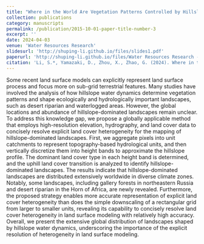 ```yaml
---
title: "Where in the World Are Vegetation Patterns Controlled by Hillslope Water Dynamics?"
collection: publications
category: manuscripts
permalink: /publication/2015-10-01-paper-title-number-3
excerpt: ''
date: 2024-04-03
venue: 'Water Resources Research'
slidesurl: 'http://shuping-li.github.io/files/slides1.pdf'
paperurl: 'http://shuping-li.github.io/files/Water Resources Research - 2024 - Li - Where in the World Are Vegetation Patterns Controlled by Hillslope Water Dynamics.pdf'
citation: 'Li, S.*, Yamazaki, D., Zhou, X., Zhao, G. (2024). Where in the World Are Vegetation Patterns Controlled by Hillslope Water Dynamics? Water Resources Research, 60(4)'
---
```


Some recent land surface models can explicitly represent land surface process and focus more on sub-grid terrestrial features. Many studies have involved the analysis of how hillslope water dynamics determine vegetation patterns and shape ecologically and hydrologically important landscapes, such as desert riparian and waterlogged areas. However, the global locations and abundance of hillslope-dominated landscapes remain unclear. To address this knowledge gap, we propose a globally applicable method that employs high-resolution elevation, hydrography, and land cover data to concisely resolve explicit land cover heterogeneity for the mapping of hillslope-dominated landscapes. First, we aggregate pixels into unit catchments to represent topography-based hydrological units, and then vertically discretize them into height bands to approximate the hillslope profile. The dominant land cover type in each height band is determined, and the uphill land cover transition is analyzed to identify hillslope-dominated landscapes. The results indicate that hillslope-dominated landscapes are distributed extensively worldwide in diverse climate zones. Notably, some landscapes, including gallery forests in northeastern Russia and desert riparian in the Horn of Africa, are newly revealed. Furthermore, the proposed strategy enables more accurate representation of explicit land cover heterogeneity than does the simple downscaling of a rectangular grid from larger to smaller units, revealing its capability to concisely resolve land cover heterogeneity in land surface modeling with relatively high accuracy. Overall, we present the extensive global distribution of landscapes shaped by hillslope water dynamics, underscoring the importance of the explicit resolution of heterogeneity in land surface modeling.
